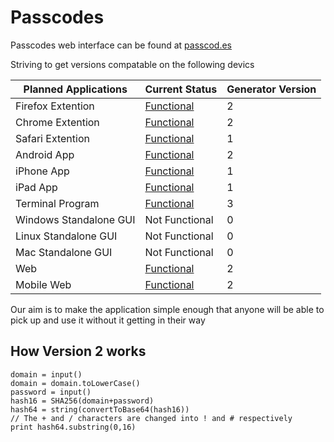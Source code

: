 Passcodes
=========
Passcodes web interface can be found at [passcod.es](http://passcod.es)

Striving to get versions compatable on the following devics

Planned Applications   | Current Status                                         | Generator Version
-----------------------|--------------------------------------------------------|--------------------
Firefox Extention      | [Functional](FirefoxExtention)                         | 2
Chrome Extention       | [Functional](ChromeExtention)                          | 2
Safari Extention       | [Functional](https://github.com/mdznr/Safari-Passcode) | 1
Android App            | [Functional](Android)                                  | 2
iPhone App             | [Functional](https://github.com/mdznr/iOS-Passcode)    | 1
iPad App               | [Functional](https://github.com/mdznr/iOS-Passcode)    | 1
Terminal Program       | [Functional](Core)                                     | 3
Windows Standalone GUI | Not Functional                                         | 0
Linux Standalone GUI   | Not Functional                                         | 0
Mac Standalone GUI     | Not Functional                                         | 0
Web                    | [Functional](Web)                                      | 2
Mobile Web             | [Functional](Web)                                      | 2

Our aim is to make the application simple enough that anyone will be able to pick up and use it without it getting in their way

How Version 2 works
-------------------

    domain = input()
    domain = domain.toLowerCase()
    password = input()
    hash16 = SHA256(domain+password)
    hash64 = string(convertToBase64(hash16)) 
    // The + and / characters are changed into ! and # respectively
    print hash64.substring(0,16)
